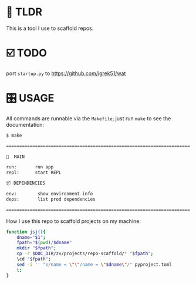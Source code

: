 # 👋 TLDR

This is a tool I use to scaffold repos.

# ☑️  TODO

port `startup.py` to https://github.com/igrek51/wat

# 🎛️ USAGE

All commands are runnable via the `Makefile`; just run `make` to see the documentation:
```sh
$ make

======================================================================

🚀  MAIN

run:       run app
repl:      start REPL

📦 DEPENDENCIES

env:        show environment info
deps:       list prod dependencies

======================================================================
```

How I use this repo to scaffold projects on my machine:
```sh
function jsj(){
    dname="$1";
    fpath="$(pwd)/$dname"
    mkdir "$fpath";
    cp -r $DOC_DIR/zv/projects/repo-scaffold/* "$fpath";
    \cd "$fpath";
    sed -i '' "s/name = \"\"/name = \"$dname\"/" pyproject.toml
    t;
}
```
